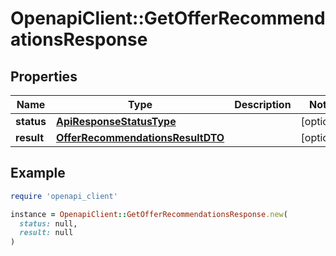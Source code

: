# OpenapiClient::GetOfferRecommendationsResponse

## Properties

| Name | Type | Description | Notes |
| ---- | ---- | ----------- | ----- |
| **status** | [**ApiResponseStatusType**](ApiResponseStatusType.md) |  | [optional] |
| **result** | [**OfferRecommendationsResultDTO**](OfferRecommendationsResultDTO.md) |  | [optional] |

## Example

```ruby
require 'openapi_client'

instance = OpenapiClient::GetOfferRecommendationsResponse.new(
  status: null,
  result: null
)
```

